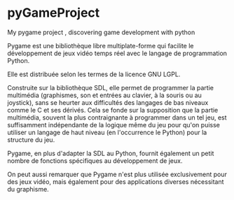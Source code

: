 # pyGameProject
My pygame project , discovering game development with python

Pygame est une bibliothèque libre multiplate-forme qui facilite le développement de jeux vidéo temps réel avec le langage de programmation Python.

Elle est distribuée selon les termes de la licence GNU LGPL.

Construite sur la bibliothèque SDL, elle permet de programmer la partie multimédia (graphismes, son et entrées au clavier, à la souris ou au joystick), sans se heurter aux difficultés des langages de bas niveaux comme le C et ses dérivés. Cela se fonde sur la supposition que la partie multimédia, souvent la plus contraignante à programmer dans un tel jeu, est suffisamment indépendante de la logique même du jeu pour qu'on puisse utiliser un langage de haut niveau (en l'occurrence le Python) pour la structure du jeu.

Pygame, en plus d'adapter la SDL au Python, fournit également un petit nombre de fonctions spécifiques au développement de jeux.

On peut aussi remarquer que Pygame n'est plus utilisée exclusivement pour des jeux vidéo, mais également pour des applications diverses nécessitant du graphisme. 
